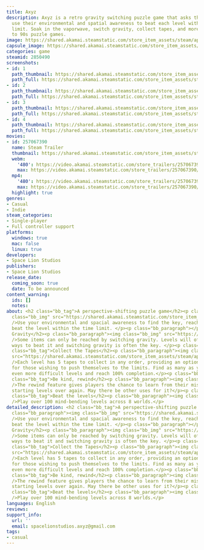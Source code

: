 ```yaml
---
title: Axyz
description: Axyz is a retro gravity switching puzzle game that asks the player to
  use their environmental and spatial awareness to beat each level within the time
  limit. Soak in the vaporwave, switch gravity, collect tapes, and more in this tribute
  to 90s puzzle games.
image: https://shared.akamai.steamstatic.com/store_item_assets/steam/apps/2850490/header.jpg?t=1732024857
capsule_image: https://shared.akamai.steamstatic.com/store_item_assets/steam/apps/2850490/capsule_231x87.jpg?t=1732024857
categories: game
steamid: 2850490
screenshots:
- id: 1
  path_thumbnail: https://shared.akamai.steamstatic.com/store_item_assets/steam/apps/2850490/ss_a0188ef9651b9ca603e61180f1d9a373ee393e37.600x338.jpg?t=1732024857
  path_full: https://shared.akamai.steamstatic.com/store_item_assets/steam/apps/2850490/ss_a0188ef9651b9ca603e61180f1d9a373ee393e37.1920x1080.jpg?t=1732024857
- id: 2
  path_thumbnail: https://shared.akamai.steamstatic.com/store_item_assets/steam/apps/2850490/ss_68449a0e3825fcde70b797e16e5e5ab3b6cf3166.600x338.jpg?t=1732024857
  path_full: https://shared.akamai.steamstatic.com/store_item_assets/steam/apps/2850490/ss_68449a0e3825fcde70b797e16e5e5ab3b6cf3166.1920x1080.jpg?t=1732024857
- id: 3
  path_thumbnail: https://shared.akamai.steamstatic.com/store_item_assets/steam/apps/2850490/ss_6fe6e091c07f85863f18890c6b50bc0e8724fb1f.600x338.jpg?t=1732024857
  path_full: https://shared.akamai.steamstatic.com/store_item_assets/steam/apps/2850490/ss_6fe6e091c07f85863f18890c6b50bc0e8724fb1f.1920x1080.jpg?t=1732024857
- id: 4
  path_thumbnail: https://shared.akamai.steamstatic.com/store_item_assets/steam/apps/2850490/ss_0f068df74a8645f1d8840f8318bdfdf670e13160.600x338.jpg?t=1732024857
  path_full: https://shared.akamai.steamstatic.com/store_item_assets/steam/apps/2850490/ss_0f068df74a8645f1d8840f8318bdfdf670e13160.1920x1080.jpg?t=1732024857
movies:
- id: 257067390
  name: Steam Trailer
  thumbnail: https://shared.akamai.steamstatic.com/store_item_assets/steam/apps/257067390/94646318ed1befe0c5b96c6862bcd9cffe0f9a14/movie_600x337.jpg?t=1729604575
  webm:
    '480': https://video.akamai.steamstatic.com/store_trailers/257067390/movie480_vp9.webm?t=1729604575
    max: https://video.akamai.steamstatic.com/store_trailers/257067390/movie_max_vp9.webm?t=1729604575
  mp4:
    '480': https://video.akamai.steamstatic.com/store_trailers/257067390/movie480.mp4?t=1729604575
    max: https://video.akamai.steamstatic.com/store_trailers/257067390/movie_max.mp4?t=1729604575
  highlight: true
genres:
- Casual
- Indie
steam_categories:
- Single-player
- Full controller support
platforms:
  windows: true
  mac: false
  linux: true
developers:
- Space Lion Studios
publishers:
- Space Lion Studios
release_date:
  coming_soon: true
  date: To be announced
content_warning:
  ids: []
  notes:
about: <h2 class="bb_tag">A perspective-shifting puzzle game</h2><p class="bb_paragraph"><img
  class="bb_img" src="https://shared.akamai.steamstatic.com/store_item_assets/steam/apps/2850490/extras/blossom.gif?t=1732024857"
  />Use your environmental and spacial awareness to find the key, reach the exit and
  beat the level within the time limit. </p><p class="bb_paragraph"></p><h2 class="bb_tag">Switch
  Gravity</h2><p class="bb_paragraph"><img class="bb_img" src="https://shared.akamai.steamstatic.com/store_item_assets/steam/apps/2850490/extras/gravity_switch.gif?t=1732024857"
  />Some items can only be reached by switching gravity. Levels will often have multiple
  ways to beat it and switching gravity is often the key. </p><p class="bb_paragraph"></p><h2
  class="bb_tag">Collect the Tapes</h2><p class="bb_paragraph"><img class="bb_img"
  src="https://shared.akamai.steamstatic.com/store_item_assets/steam/apps/2850490/extras/tapes.gif?t=1732024857"
  />Each level has 5 tapes to collect in any order, providing an optional challenge
  for those wishing to push themselves to the limits. Find as many as you can to unlock
  even more difficult levels and reach 100% completion.</p><p class="bb_paragraph"></p><h2
  class="bb_tag">Be kind, rewind</h2><p class="bb_paragraph"><img class="bb_img" src="https://shared.akamai.steamstatic.com/store_item_assets/steam/apps/2850490/extras/gif4.gif?t=1732024857"
  />The rewind feature gives players the chance to learn from their mistakes without
  starting levels over again. May there be other uses for it?</p><p class="bb_paragraph"></p><h2
  class="bb_tag">Beat the levels</h2><p class="bb_paragraph"><img class="bb_img" src="https://shared.akamai.steamstatic.com/store_item_assets/steam/apps/2850490/extras/levels.gif?t=1732024857"
  />Play over 100 mind-bending levels across 8 worlds.</p>
detailed_description: <h2 class="bb_tag">A perspective-shifting puzzle game</h2><p
  class="bb_paragraph"><img class="bb_img" src="https://shared.akamai.steamstatic.com/store_item_assets/steam/apps/2850490/extras/blossom.gif?t=1732024857"
  />Use your environmental and spacial awareness to find the key, reach the exit and
  beat the level within the time limit. </p><p class="bb_paragraph"></p><h2 class="bb_tag">Switch
  Gravity</h2><p class="bb_paragraph"><img class="bb_img" src="https://shared.akamai.steamstatic.com/store_item_assets/steam/apps/2850490/extras/gravity_switch.gif?t=1732024857"
  />Some items can only be reached by switching gravity. Levels will often have multiple
  ways to beat it and switching gravity is often the key. </p><p class="bb_paragraph"></p><h2
  class="bb_tag">Collect the Tapes</h2><p class="bb_paragraph"><img class="bb_img"
  src="https://shared.akamai.steamstatic.com/store_item_assets/steam/apps/2850490/extras/tapes.gif?t=1732024857"
  />Each level has 5 tapes to collect in any order, providing an optional challenge
  for those wishing to push themselves to the limits. Find as many as you can to unlock
  even more difficult levels and reach 100% completion.</p><p class="bb_paragraph"></p><h2
  class="bb_tag">Be kind, rewind</h2><p class="bb_paragraph"><img class="bb_img" src="https://shared.akamai.steamstatic.com/store_item_assets/steam/apps/2850490/extras/gif4.gif?t=1732024857"
  />The rewind feature gives players the chance to learn from their mistakes without
  starting levels over again. May there be other uses for it?</p><p class="bb_paragraph"></p><h2
  class="bb_tag">Beat the levels</h2><p class="bb_paragraph"><img class="bb_img" src="https://shared.akamai.steamstatic.com/store_item_assets/steam/apps/2850490/extras/levels.gif?t=1732024857"
  />Play over 100 mind-bending levels across 8 worlds.</p>
languages: English
reviews:
support_info:
  url: ''
  email: spacelionstudios.axyz@gmail.com
tags:
- casual
---
```

